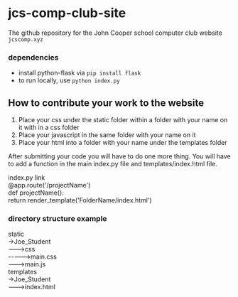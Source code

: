 # jcs-comp-club-site
The github repository for the John Cooper school computer club website<br>
<code>jcscomp.xyz</code>

### dependencies
* install python-flask via <code>pip install flask</code>
* to run locally, use <code>python index.py</code>

## How to contribute your work to the website
1. Place your css under the static folder within a folder with your name on it
   with in a css folder
2. Place your javascript in the same folder with your name on it
3. Place your html into a folder with your name under the templates folder

After submitting your code you will have to do one more thing. You will have to
add a function in the main index.py file and templates/index.html file.

<!--
index.html link<br>
<a href="/projectName"><h2>Name</h2></a><br>
-->

index.py link<br>
@app.route('/projectName')<br>
def projectName():<br>
    return render_template('FolderName/index.html')<br>

### directory structure example
static<br>
->Joe_Student<br>
--->css<br>
----->main.css<br>
--->main.js<br>
templates<br>
->Joe_Student<br>
--->index.html<br>
